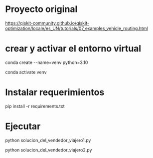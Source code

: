 # Proyecto original
https://qiskit-community.github.io/qiskit-optimization/locale/es_UN/tutorials/07_examples_vehicle_routing.html

# crear y activar el entorno virtual
conda create --name=venv python=3.10

conda activate venv

# Instalar requerimientos
pip install -r requirements.txt

# Ejecutar
python solucion_del_vendedor_viajero1.py

python solucion_del_vendedor_viajero2.py